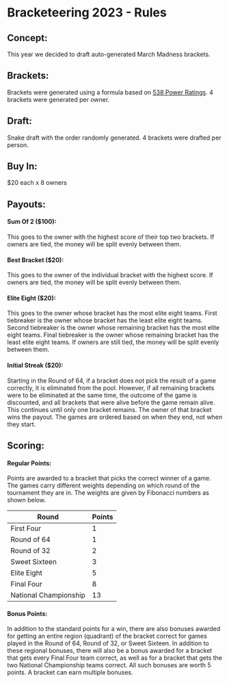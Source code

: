 # Bracketeering 2023 - Rules

## Concept:
This year we decided to draft auto-generated March Madness brackets.

## Brackets:
Brackets were generated using a formula based on [538 Power Ratings]. 4 brackets were generated per owner.

[538 Power Ratings]: https://projects.fivethirtyeight.com/2023-march-madness-predictions/

## Draft:
Snake draft with the order randomly generated. 4 brackets were drafted per person.

## Buy In:
$20 each x 8 owners

## Payouts:

#### Sum Of 2 ($100):
This goes to the owner with the highest score of their top two brackets. If owners are tied, the money will be split evenly between them.

#### Best Bracket ($20):
This goes to the owner of the individual bracket with the highest score. If owners are tied, the money will be split evenly between them.

#### Elite Eight ($20):
This goes to the owner whose bracket has the most elite eight teams. First tiebreaker is the owner whose bracket has the least elite eight teams. Second tiebreaker is the owner whose remaining bracket has the most elite eight teams. Final tiebreaker is the owner whose remaining bracket has the least elite eight teams. If owners are still tied, the money will be split evenly between them.

#### Initial Streak ($20):
Starting in the Round of 64, if a bracket does not pick the result of a game correctly, it is eliminated from the pool. However, if all remaining brackets were to be eliminated at the same time, the outcome of the game is discounted, and all brackets that were alive before the game remain alive. This continues until only one bracket remains. The owner of that bracket wins the payout. The games are ordered based on when they end, not when they start.

## Scoring:

#### Regular Points:
Points are awarded to a bracket that picks the correct winner of a game. The games carry different weights depending on which round of the tournament they are in. The weights are given by Fibonacci numbers as shown below.

|Round                |Points|
|---------------------|------|
|First Four           |     1|
|Round of 64          |     1|
|Round of 32          |     2|
|Sweet Sixteen        |     3|
|Elite Eight          |     5|
|Final Four           |     8|
|National Championship|    13|

#### Bonus Points:
In addition to the standard points for a win, there are also bonuses awarded for getting an entire region (quadrant) of the bracket correct for games played in the Round of 64, Round of 32, or Sweet Sixteen. In addition to these regional bonuses, there will also be a bonus awarded for a bracket that gets every Final Four team correct, as well as for a bracket that gets the two National Championship teams correct. All such bonuses are worth 5 points. A bracket can earn multiple bonuses.